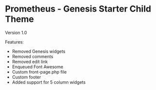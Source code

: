 # Prometheus - Genesis Starter Child Theme
Version 1.0

Features:
- Removed Genesis widgets
- Removed comments
- Removed edit link
- Enqueued Font Awesome
- Custom front-page.php file
- Custom footer
- Added support for 5 column widgets



